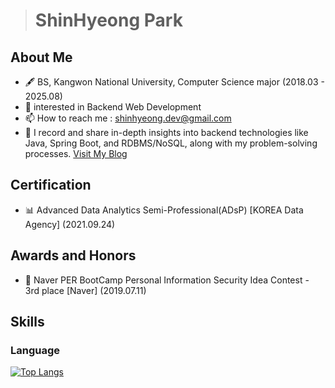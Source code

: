 > # ShinHyeong Park
## About Me
- 🖋️ BS, Kangwon National University, Computer Science major (2018.03 - 2025.08)
- 👀 interested in Backend Web Development
- 📫 How to reach me : shinhyeong.dev@gmail.com
- 🌟 I record and share in-depth insights into backend technologies like Java, Spring Boot, and RDBMS/NoSQL, along with my problem-solving processes. [Visit My Blog](https://shinhyeong.github.io/)

## Certification
- 📊 Advanced Data Analytics Semi-Professional(ADsP) [KOREA Data Agency] (2021.09.24)

## Awards and Honors
- 🥉 Naver PER BootCamp Personal Information Security Idea Contest - 3rd place [Naver] (2019.07.11)

## Skills
### Language
[![Top Langs](https://github-readme-stats.vercel.app/api/top-langs/?username=ShinHyeong)](https://github.com/ShinHyeong/github-readme-stats)
